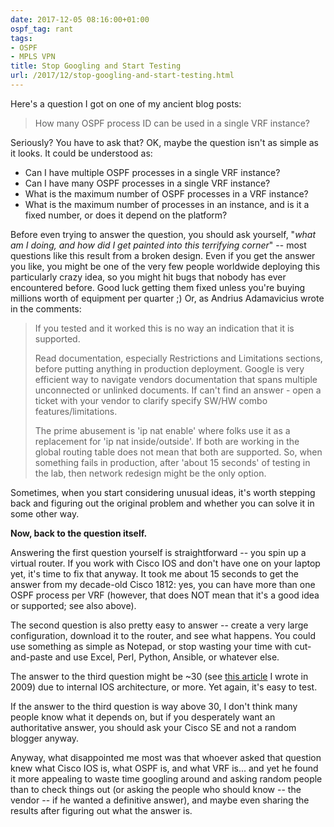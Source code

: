 ```yaml
---
date: 2017-12-05 08:16:00+01:00
ospf_tag: rant
tags:
- OSPF
- MPLS VPN
title: Stop Googling and Start Testing
url: /2017/12/stop-googling-and-start-testing.html
---
```

Here's a question I got on one of my ancient blog posts:

> How many OSPF process ID can be used in a single VRF instance?

Seriously? You have to ask that? OK, maybe the question isn't as simple as it looks. It could be understood as:
<!--more-->
-   Can I have multiple OSPF processes in a single VRF instance?
-   Can I have many OSPF processes in a single VRF instance?
-   What is the maximum number of OSPF processes in a VRF instance?
-   What is the maximum number of processes in an instance, and is it a fixed number, or does it depend on the platform?

Before even trying to answer the question, you should ask yourself, "*what am I doing, and how did I get painted into this terrifying corner*" -- most questions like this result from a broken design. Even if you get the answer you like, you might be one of the very few people worldwide deploying this particularly crazy idea, so you might hit bugs that nobody has ever encountered before. Good luck getting them fixed unless you're buying millions worth of equipment per quarter ;) Or, as Andrius Adamavicius wrote in the comments:

> If you tested and it worked this is no way an indication that it is supported.
>
> Read documentation, especially Restrictions and Limitations sections, before putting anything in production deployment. Google is very efficient way to navigate vendors documentation that spans multiple unconnected or unlinked documents. If can\'t find an answer - open a ticket with your vendor to clarify specify SW/HW combo features/limitations.
>
> The prime abusement is \'ip nat enable\' where folks use it as a replacement for \'ip nat inside/outside\'. If both are working in the global routing table does not mean that both are supported. So, when something fails in production, after \'about 15 seconds\' of testing in the lab, then network redesign might be the only option.

Sometimes, when you start considering unusual ideas, it's worth stepping back and figuring out the original problem and whether you can solve it in some other way.

**Now, back to the question itself.**

Answering the first question yourself is straightforward -- you spin up a virtual router. If you work with Cisco IOS and don't have one on your laptop yet, it's time to fix that anyway. It took me about 15 seconds to get the answer from my decade-old Cisco 1812: yes, you can have more than one OSPF process per VRF (however, that does NOT mean that it's a good idea or supported; see also above).

The second question is also pretty easy to answer -- create a very large configuration, download it to the router, and see what happens. You could use something as simple as Notepad, or stop wasting your time with cut-and-paste and use Excel, Perl, Python, Ansible, or whatever else.

The answer to the third question might be \~30 (see [this article](https://blog.ipspace.net/2009/05/vrf-routing-process-limitations.html) I wrote in 2009) due to internal IOS architecture, or more. Yet again, it's easy to test.

If the answer to the third question is way above 30, I don't think many people know what it depends on, but if you desperately want an authoritative answer, you should ask your Cisco SE and not a random blogger anyway.

Anyway, what disappointed me most was that whoever asked that question knew what Cisco IOS is, what OSPF is, and what VRF is... and yet he found it more appealing to waste time googling around and asking random people than to check things out (or asking the people who should know -- the vendor -- if he wanted a definitive answer), and maybe even sharing the results after figuring out what the answer is.
